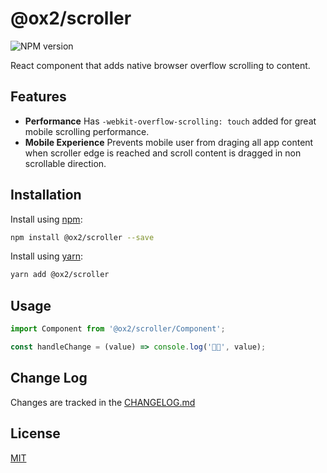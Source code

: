 # @ox2/scroller
![NPM version](https://img.shields.io/badge/npm-private-orange.svg?style=flat)
<!-- ![NPM version](https://img.shields.io/npm/v/@ox2/scroller.svg?style=flat) -->

React component that adds native browser overflow scrolling to content.

## Features

* **Performance** Has `-webkit-overflow-scrolling: touch` added for great mobile scrolling performance.
* **Mobile Experience** Prevents mobile user from draging all app content when scroller edge is reached and scroll content is dragged in non scrollable direction.

## Installation
Install using [npm](http://npmjs.com):
```sh
npm install @ox2/scroller --save
```
Install using [yarn](http://yarnpkg.com):
```sh
yarn add @ox2/scroller
```

## Usage
```js
import Component from '@ox2/scroller/Component';

const handleChange = (value) => console.log('👾👾', value);


```

## Change Log
Changes are tracked in the [CHANGELOG.md](https://github.com/ox2/scroller/blob/master/CHANGELOG.md)

## License
[MIT](https://github.com/ox2/scroller/blob/master/LICENSE)
